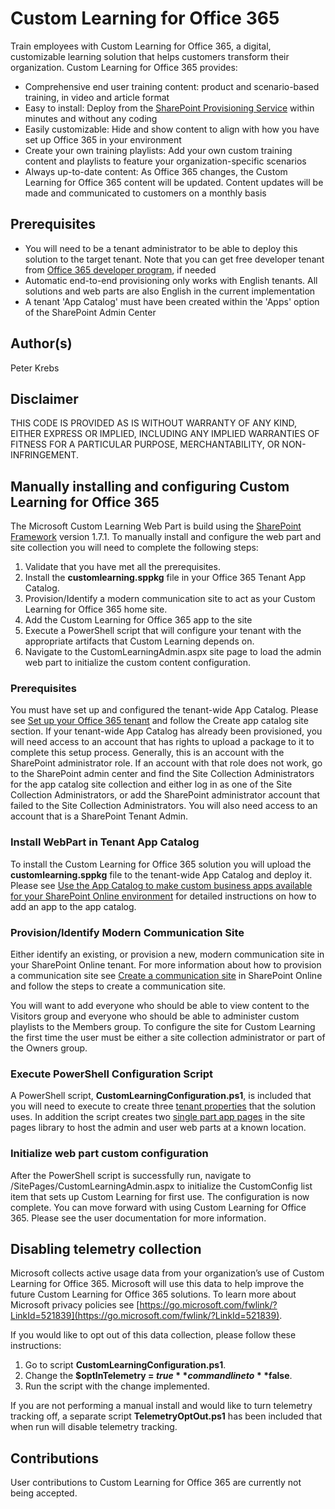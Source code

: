 # Custom Learning for Office 365
Train employees with Custom Learning for Office 365, a digital, customizable learning solution that helps customers transform their organization.  Custom Learning for Office 365 provides: 

- Comprehensive end user training content: product and scenario-based training, in video and article format
- Easy to install: Deploy from the [SharePoint Provisioning Service](https://provisioning.sharepointpnp.com) within minutes and without any coding
- Easily customizable: Hide and show content to align with how you have set up Office 365 in your environment
- Create your own training playlists: Add your own custom training content and playlists to feature your organization-specific scenarios
- Always up-to-date content: As Office 365 changes, the Custom Learning for Office 365 content will be updated. Content updates will be made and communicated to customers on a monthly basis

## Prerequisites
- You will need to be a tenant administrator to be able to deploy this solution to the target tenant. 
Note that you can get free developer tenant from [Office 365 developer program](https://developer.microsoft.com/en-us/office/dev-program), if needed
- Automatic end-to-end provisioning only works with English tenants. All solutions and web parts are also English in the current implementation
- A tenant 'App Catalog' must have been created within the 'Apps' option of the SharePoint Admin Center

## Author(s)
Peter Krebs

## Disclaimer
THIS CODE IS PROVIDED AS IS WITHOUT WARRANTY OF ANY KIND, EITHER EXPRESS OR IMPLIED, INCLUDING ANY IMPLIED WARRANTIES OF FITNESS FOR A PARTICULAR PURPOSE, MERCHANTABILITY, OR NON-INFRINGEMENT.

## Manually installing and configuring Custom Learning for Office 365
The Microsoft Custom Learning Web Part is build using the [SharePoint Framework](https://docs.microsoft.com/en-us/sharepoint/dev/spfx/sharepoint-framework-overview) version 1.7.1. To manually install and configure the web part and site collection you will need to complete the following steps:

1. Validate that you have met all the prerequisites.
2. Install the **customlearning.sppkg** file in your Office 365 Tenant App Catalog.
3. Provision/Identify a modern communication site to act as your Custom Learning for Office 365 home site.
4. Add the Custom Learning for Office 365 app to the site
5. Execute a PowerShell script that will configure your tenant with the appropriate artifacts that Custom Learning depends on.
6. Navigate to the CustomLearningAdmin.aspx site page to load the admin web part to initialize the custom content configuration.

### Prerequisites
You must have set up and configured the tenant-wide App Catalog. Please see [Set up your Office 365 tenant](https://docs.microsoft.com/en-us/sharepoint/dev/spfx/set-up-your-developer-tenant#create-app-catalog-site) and follow the Create app catalog site section. If your tenant-wide App Catalog has already been provisioned, you will need access to an account that has rights to upload a package to it to complete this setup process. Generally, this is an account with the SharePoint administrator role. If an account with that role does not work, go to the SharePoint admin center and find the Site Collection Administrators for the app catalog site collection and either log in as one of the Site Collection Administrators, or add the SharePoint administrator account that failed to the Site Collection Administrators. You will also need access to an account that is a SharePoint Tenant Admin.

### Install WebPart in Tenant App Catalog

To install the Custom Learning for Office 365 solution you will upload the **customlearning.sppkg** file to the tenant-wide App Catalog and deploy it. Please see [Use the App Catalog to make custom business apps available for your SharePoint Online environment](https://docs.microsoft.com/en-us/sharepoint/use-app-catalog) for detailed instructions on how to add an app to the app catalog.

### Provision/Identify Modern Communication Site

Either identify an existing, or provision a new, modern communication site in your SharePoint Online tenant. For more information about how to provision a communication site see [Create a communication site](https://support.office.com/en-us/article/create-a-communication-site-in-sharepoint-online-7fb44b20-a72f-4d2c-9173-fc8f59ba50eb) in SharePoint Online and follow the steps to create a communication site.

You will want to add everyone who should be able to view content to the Visitors group and everyone who should be able to administer custom playlists to the Members group. To configure the site for Custom Learning the first time the user must be either a site collection administrator or part of the Owners group.

### Execute PowerShell Configuration Script

A PowerShell script, **CustomLearningConfiguration.ps1**, is included that you will need to execute to create three [tenant properties](https://docs.microsoft.com/en-us/sharepoint/dev/spfx/tenant-properties) that the solution uses. In addition the script creates two [single part app pages](https://docs.microsoft.com/en-us/sharepoint/dev/spfx/web-parts/single-part-app-pages) in the site pages library to host the admin and user web parts at a known location.

### Initialize web part custom configuration

After the PowerShell script is successfully run, navigate to <YOUR-SITE-COLLECTION-URL>/SitePages/CustomLearningAdmin.aspx to initialize the CustomConfig list item that sets up Custom Learning for first use.
The configuration is now complete. You can move forward with using Custom Learning for Office 365. Please see the user documentation for more information.

## Disabling telemetry collection

Microsoft collects active usage data from your organization’s use of Custom Learning for Office 365. Microsoft will use this data to help improve the future Custom Learning for Office 365 solutions. To learn more about Microsoft privacy policies see [https://go.microsoft.com/fwlink/?LinkId=521839](https://go.microsoft.com/fwlink/?LinkId=521839).

If you would like to opt out of this data collection, please follow these instructions: 

1.	Go to script **CustomLearningConfiguration.ps1**.
2.	Change the **$optInTelemetry = $true** command line to **$false**.
3.	Run the script with the change implemented.

If you are not performing a manual install and would like to turn telemetry tracking off, a separate script **TelemetryOptOut.ps1** has been included that when run will disable telemetry tracking.

## Contributions

User contributions to Custom Learning for Office 365 are currently not being accepted.  